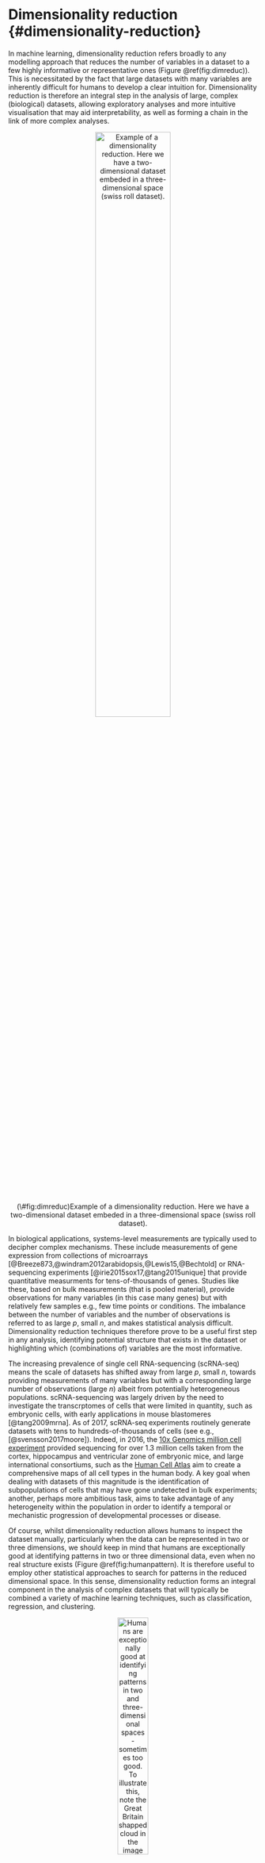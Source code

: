 # Dimensionality reduction {#dimensionality-reduction}

In machine learning, dimensionality reduction refers broadly to any modelling approach that reduces the number of variables in a dataset to a few highly informative or representative ones (Figure \@ref(fig:dimreduc)). This is necessitated by the fact that large datasets with many variables are inherently difficult for humans to develop a clear intuition for. Dimensionality reduction is therefore an integral step in the analysis of large, complex (biological) datasets, allowing exploratory analyses and more intuitive visualisation that may aid interpretability, as well as forming a chain in the link of more complex analyses.

<div class="figure" style="text-align: center">
<img src="images/swiss_roll_manifold_sculpting.png" alt="Example of a dimensionality reduction. Here we have a two-dimensional dataset embeded in a three-dimensional space (swiss roll dataset)." width="55%" />
<p class="caption">(\#fig:dimreduc)Example of a dimensionality reduction. Here we have a two-dimensional dataset embeded in a three-dimensional space (swiss roll dataset).</p>
</div>

In biological applications, systems-level measurements are typically used to decipher complex mechanisms. These include measurements of gene expression from collections of microarrays [@Breeze873,@windram2012arabidopsis,@Lewis15,@Bechtold] or RNA-sequencing experiments [@irie2015sox17,@tang2015unique] that provide quantitative measurments for tens-of-thousands of genes. Studies like these, based on bulk measurements (that is pooled material), provide observations for many variables (in this case many genes) but with relatively few samples e.g., few time points or conditions. The imbalance between the number of variables and the number of observations is referred to as large *p*, small *n*, and makes statistical analysis difficult. Dimensionality reduction techniques therefore prove to be a useful first step in any analysis, identifying potential structure that exists in the dataset or highlighting which (combinations of) variables are the most informative.

The increasing prevalence of single cell RNA-sequencing (scRNA-seq) means the scale of datasets has shifted away from large *p*, small *n*, towards providing measurements of many variables but with a corresponding large number of observations (large *n*) albeit from potentially heterogeneous populations. scRNA-sequencing was largely driven by the need to investigate the transcrptomes of cells that were limited in quantity, such as embryonic cells, with early applications in mouse blastomeres [@tang2009mrna]. As of 2017, scRNA-seq experiments routinely generate datasets with tens to hundreds-of-thousands of cells (see e.g., [@svensson2017moore]). Indeed, in 2016, the [10x Genomics million cell experiment](https://community.10xgenomics.com/t5/10x-Blog/Our-1-3-million-single-cell-dataset-is-ready-to-download/ba-p/276) provided sequencing for over 1.3 million cells taken from the cortex, hippocampus and ventricular zone of embryonic mice, and large international consortiums, such as the [Human Cell Atlas](https://www.humancellatlas.org) aim to create a comprehensive maps of all cell types in the human body. A key goal when dealing with datasets of this magnitude is the identification of subpopulations of cells that may have gone undetected in bulk experiments; another, perhaps more ambitious task, aims to take advantage of any heterogeneity within the population in order to identify a temporal or mechanistic progression of developmental processes or disease.

Of course, whilst dimensionality reduction allows humans to inspect the dataset manually, particularly when the data can be represented in two or three dimensions, we should keep in mind that humans are exceptionally good at identifying patterns in two or three dimensional data, even when no real structure exists (Figure \@ref(fig:humanpattern). It is therefore useful to employ other statistical approaches to search for patterns in the reduced dimensional space. In this sense, dimensionality reduction forms an integral component in the analysis of complex datasets that will typically be combined a variety of machine learning techniques, such as classification, regression, and clustering.

<div class="figure" style="text-align: center">
<img src="images/GB1.jpg" alt="Humans are exceptionally good at identifying patterns in two and three-dimensional spaces - sometimes too good. To illustrate this, note the Great Britain shapped cloud in the image (presumably drifting away from an EU shaped cloud, not shown). More whimsical shaped clouds can also be seen if you have a spare afternoon.  Golcar Matt/Weatherwatchers [BBC News](http://www.bbc.co.uk/news/uk-england-leeds-40287817)" width="35%" />
<p class="caption">(\#fig:humanpattern)Humans are exceptionally good at identifying patterns in two and three-dimensional spaces - sometimes too good. To illustrate this, note the Great Britain shapped cloud in the image (presumably drifting away from an EU shaped cloud, not shown). More whimsical shaped clouds can also be seen if you have a spare afternoon.  Golcar Matt/Weatherwatchers [BBC News](http://www.bbc.co.uk/news/uk-england-leeds-40287817)</p>
</div>

In this chapter we will explore two forms of dimensionality reduction: principle component analysis ([PCA](#linear-dimensionality-reduction)) and t-distributed stochastic neighbour embedding ([tSNE](#nonlinear-dimensionality-reduction)), highlighting the advantages and potential pitfalls of each method. As an illustrative example, we will use these approaches to analyse single cell RNA-sequencing data of early human development. Finally, we will illustrate the use of dimensionality redution on an image dataset.

## Linear Dimensionality Reduction {#linear-dimensionality-reduction}

The most widely used form of dimensionality reduction is principle component analysis (PCA), which was introduced by Pearson in the early 1900's [@pearson1901liii], and independently rediscovered by Hotelling [@hotelling1933analysis]. PCA has a long history of use in biological and ecological applications, with early use in population studies [@sforza1964analysis], and later for the analysis of gene expression data [@vohradsky1997identification,@craig1997developmental,@hilsenbeck1999statistical].

PCA is not a dimensionality reduction technique *per se*, but an alternative way of representing the data that more naturally captures the variance in the system. Specifically, it finds a new co-ordinate system, so that the new "x-axis" (which is called the first principle component; PC1) is aligned along the direction of greatest variance, with an orthogonal "y-axis" aligned along the direction with second greatest variance (the second principle component; PC2), and so forth. At this stage there has been no inherent reduction in the dimensionality of the system, we have simply rotated the data around.

To illustrate PCA we can repeat the analysis of [@ringner2008principal] using the dataset of [@saal2007poor] (GEO GSE5325). This dataset contains gene expression profiles for $105$ breast tumour samples measured using Swegene Human 27K RAP UniGene188 arrays. Within the population of cells, [@ringner2008principal] focused on the expression of *GATA3* and *XBP1*, whose expression was known to correlate with estrogen receptor status [^](Breast cancer cells may be estrogen receptor positive, ER$^+$, or negative, ER$^-$, indicating capacity to respond to estrogen signalling, which has impliations for treatment), representing a two dimensional system. A pre-processed dataset containing the expression levels for *GATA3* and *XBP1*, and ER status, can be loaded into R using the code, below:


```r
library(tidyverse)
library(ggfortify)
library(GGally)
D <- read.csv( 'data/GSE5325/GSE5325_markers.csv', row.names = 1)
```

For illustration purposes we've also included 3 additional variables that have been generated as independent random samples from a univariate normal distribution. We thus have a a $5$ dimensional system, with $x$ and $y$ representing the expression levels of *GATA3* and *XBP1* (rows 1 and 2). For convenience we also have the ER status, which we will not use directly, but simply as a visual readout of our appraoch. We start by plotting *GATA3* expression versus *XBP1*, and color by ER status:


```r
D_trnas <- D %>% 
  t() %>%  
  as.data.frame() %>% 
  rownames_to_column(var='sample') %>% 
  na.omit() %>% 
  mutate( ER = as.factor(ER))

ggplot( data=D_trnas, mapping = aes(x=GATA3, y=XBP1, color = ER))+
  geom_point() 
```

<img src="02-dimensionality-reduction_files/figure-html/unnamed-chunk-2-1.png" width="672" />

As this system is inherently low dimensional we can clearly see that ER status correlates with both *GATA3* and *XBP1* expression. We perform PCA in R using the \texttt{prcomp} function. To do so, we first filter out datapoints that have missing observations, as PCA does not, inherently, deal with missing observations. We will now run PCA using just the first two dimensions to understand what's going on:


```r
Dommitsamps <- t(na.omit(t(D[,]))); #Get the subset of samples

pca1 <- prcomp( t(Dommitsamps[1:2,  ] ), center = TRUE, scale=FALSE  )
summary(pca1)
```

```
## Importance of components:
##                          PC1    PC2
## Standard deviation     1.805 0.8511
## Proportion of Variance 0.818 0.1820
## Cumulative Proportion  0.818 1.0000
```

```r
pca_data <- pca1$x %>% 
  as.data.frame() %>% 
  rownames_to_column(var='sample')

# add ER status
pca_data <- inner_join(pca_data, D_trnas, by = 'sample') 

ggplot(data=pca_data)  +
  geom_point( mapping = aes(x=PC1, y=PC2, color=ER) )
```

<img src="02-dimensionality-reduction_files/figure-html/unnamed-chunk-3-1.png" width="672" />

Note that the \texttt{prcomp} has the option to centre and scale the data. That is, to normalise each variable to have a zero-mean and unit variance. This is particularly important when dealing with variables that may exist over very different scales. For example, for ecological datasets we may have variables that were measured in seconds with others measured in hours. Without normalisation there would appear to be much greater variance in the variable measured in seconds, potentially skewing the results. In general, when dealing with variables that are measured on similar scales (for example gene expression) it is not desirable to normalise the data.

We can better visualise what the PCA has done by plotting the original data side-by-side with the transformed data (note that here we have plotted the negative of PC1).


```r
p1 <- ggplot(data=pca_data)  +
  geom_point( mapping = aes(x=GATA3, y=XBP1, color=ER) )
p2 <- ggplot(data=pca_data)  +
  geom_point( mapping = aes(x=PC1, y=PC2, color=ER) )

plotList <- list(p1,p2)

pm <- ggmatrix(plotList, nrow = 1, ncol=2)

pm
```

<img src="02-dimensionality-reduction_files/figure-html/unnamed-chunk-4-1.png" width="672" />

We can seen that we have simply rotated the original data, so that the greatest variance aligns along the x-axis and so forth. We can find out how much of the variance each of the principle components explains by looking at \texttt{pca1$sdev}:


```r
pca_var <- tibble(
  PC = str_c( 'PC', c(1:length(pca1$sdev))),
  varience = (pca1$sdev^2  / sum(pca1$sdev^2)) * 100
)

ggplot(data=pca_var) +
  geom_bar( mapping =  aes(x=PC, y=varience), stat = 'identity') +
  labs(
    y = '% varience'
  ) +
  theme_classic()
```

<img src="02-dimensionality-reduction_files/figure-html/unnamed-chunk-5-1.png" width="672" />

PC1 explains the vast majority of the variance in the observations. The dimensionality reduction step of PCA occurs when we choose to discard the higher PCs. Of course, by doing so we loose some information about the system, but this may be an acceptable loss compared to the increased interpretability achieved by visualising the system in lower dimensions. In the example from [@ringner2008principal] we can visualise the data using only PC1.


```r
ggplot( data=pca_data) +
  geom_point( mapping = aes(x=PC1, y=1, color = ER)) +
  geom_point( data  =  filter(pca_data, ER ==  0),  mapping = aes(x=PC1,  y=2), color='red') +
  geom_point( data  =  filter(pca_data, ER ==  1),  mapping = aes(x=PC1,  y=3), color='blue') +
  scale_color_manual( values = c('red', 'blue' ) ) +
  scale_y_continuous( breaks = c(1,2,3), label = c( 'All', 'ER-', 'ER+')) +
  theme(
    legend.position = 'none',
    axis.title.y = element_blank(),
    axis.ticks.y = 
  )
```

<img src="02-dimensionality-reduction_files/figure-html/unnamed-chunk-6-1.png" width="672" />

So reducing the system down to one dimension appears to have done a good job at separating out the ER$^+$ cells from the ER$^-$ cells, suggesting that it may be of biological use. Precisely how many PCs to retain remains subjective. For visualisation purposed, it is typical to look at the first two or three only. However, when using PCA as an intermediate step within more complex workflows, more PCs are often retained e.g., by thresholding to a suitable level of explanatory variance.

### Interpreting the Principle Component Axes

In the original data, the individual axes had very obvious interpretations: the x-axis represented expression levels of *GATA3* and the y-axis represented the expression level of *XBP1*. Other than indicating maximum variance, what does PC1 mean? The individual axes represent linear combinations of the expression of various genes. This may not be immediately intuitive, but we can get a feel by projecting the original axes (gene expression) onto the (reduced dimensional) co-ordinate system.


```r
# score plot
scores_df <- as.data.frame(pca1$x) %>% 
  rownames_to_column(var='Sample')

ggplot( data=scores_df, mapping = aes(x=PC1, y=PC2)) +
  geom_point( ) +
  geom_hline(  yintercept = 0, color='purple') +
  geom_vline( xintercept = 0, color = 'orange') +
  geom_text( mapping = aes(label=Sample), check_overlap = T, color='grey') +
  theme_classic()
```

<img src="02-dimensionality-reduction_files/figure-html/unnamed-chunk-7-1.png" width="672" />

```r
## loading plot
loadings_df <- pca1$rotation %>% 
  as.data.frame() %>% 
  rownames_to_column( var='gene')

ggplot(data=loadings_df, mapping = aes(x=PC1, y=PC2)) +
  geom_point() +
  scale_x_continuous(  limits = c(-0.8, 0.8)) +
  scale_y_continuous(limits = c(-0.8, 0.8)) +
  geom_text( mapping = aes( label =  gene)) +
  geom_hline(  yintercept = 0, color='blue') +
  geom_vline(xintercept = 0, color='orange') +
  geom_segment( mapping = aes( x=0,y=0, xend=PC1, yend=PC2), 
                arrow = arrow(length=unit(0.25, 'cm')), inherit.aes = F) +
  theme_classic()
```

<img src="02-dimensionality-reduction_files/figure-html/unnamed-chunk-7-2.png" width="672" />

```r
## biplot
autoplot(pca1, loadings = TRUE,
         loadings.label = TRUE) +
  geom_hline(  yintercept = 0, color='blue') +
  geom_vline( xintercept = 0, color='orange') +
  theme_classic()
```

<img src="02-dimensionality-reduction_files/figure-html/unnamed-chunk-7-3.png" width="672" />

In this particular case, we can see that both genes appear to be reasonably strongly associated with PC1. When dealing with much larger systems e.g., with more genes, we can, of course, project the original axes into the reduced dimensional space. In general this is particularly useful for identifying genes associated with particular PCs, and ultimately assigning a biological interpretation to the PCs.

Excercise: Try doing a PCA again, this time including all variables. What are the key features of the dataset?

### Horseshoe effect

Principle component analysis is a linear dimensionality reduction technique, and is not always appropriate for complex datasets, particularly when dealing with nonlinearities. To illustrate this, let's consider an simulated expression set containing $8$ genes, with $10$ timepoints/conditions. We can represent this dataset in terms of a matrix: 


```r
X <- matrix( c(2,4,2,0,0,0,0,0,0,0,
                 0,2,4,2,0,0,0,0,0,0,
                 0,0,2,4,2,0,0,0,0,0,  
                 0,0,0,2,4,2,0,0,0,0,   
                 0,0,0,0,2,4,2,0,0,0,    
                 0,0,0,0,0,2,4,2,0,0,   
                 0,0,0,0,0,0,2,4,2,0,  
                 0,0,0,0,0,0,0,2,4,2), nrow=8,  ncol=10, byrow = TRUE)
rownames(X) <- paste( 'G', 1:nrow(X), sep='')
```

Or we can visualise by plotting a few of the genes:


```r
hs_tab <- X %>% 
  as.data.frame() %>% 
  rename_all(str_replace, 'V', '') %>% 
  mutate( gene = paste('gene', 1:nrow(.), sep='_')) %>% 
  pivot_longer( cols=-gene, names_to = 'time', values_to = 'exp') %>% 
  mutate( time=as.integer(time))
ggplot( data=hs_tab) +
  geom_line( mapping = aes(x=time, y=exp, color=gene)) +
  theme_classic()
```

<img src="02-dimensionality-reduction_files/figure-html/unnamed-chunk-9-1.png" width="672" />

By eye, we see that the data can be separated out by a single direction: that is, we can order the data from time/condition 1 through to time/condition 10. Intuitively, then, the data can be represented by a single dimension. Let's run PCA as we would normally, and visualise the result, plotting the first two PCs:


```r
pca2 <- prcomp( X, center = TRUE, scale. = F )

autoplot(pca2, label=T, padding = 1, label.repel = T) +
  theme_classic()
```

<img src="02-dimensionality-reduction_files/figure-html/unnamed-chunk-10-1.png" width="672" />

We see that the PCA plot has placed the datapoints in a horseshoe shape, with gene 1 becoming closer to gene 8. From the earlier plots of gene expression profiles we can see that the relationships between the various genes are not entirely straightforward. For example, gene 1 is initially correlated with gene 2, then negatively correlated, and finally uncorrelated, whilst no correlation exists between gene 1 and genes 5 - 8. These nonlinearities make it difficult for PCA which, in general, attempts to preserve large pairwise distances, leading to the well known horseshoe effect [@novembre2008interpreting,@reich2008principal]. These types of artefacts may be problematic when trying to interpret data, and due care must be given when these type of effects are seen.

### PCA analysis of mammalian development

Now that we have a feel for PCA and understand some of the basic commands we can apply it in a real setting. Here we will make use of preprocessed data taken from [@yan2013single] (GEO  GSE36552) and [@guo2015transcriptome] (GEO GSE63818). The data from [@yan2013single] represents single cell RNA-seq measurements from human embryos from the zygote stage (a single cell produced following fertilisation of an egg) through to the blastocyst stage (an embryo consisting of around 64 cells), as well as human embryonic stem cells (hESC; cells extracted from an early blsatocyst stage embryo and maintained *in vitro*). The dataset of [@guo2015transcriptome] contains scRNA-seq data from human primordial germ cells (hPGCs), precursors of sperm or eggs that are specified early in the developing human embryo soon after implantation (around week 2-3 in humans), and somatic cells. Together, these datasets provide useful insights into early human development, and possible mechanisms for the specification of early cell types, such as PGCs. 

<div class="figure" style="text-align: center">
<img src="images/PGCs.png" alt="Example of early human development. Here we have measurements of cells from preimplantation embryos, embryonic stem cells, and from post-implantation primordial germ cells and somatic tissues." width="55%" />
<p class="caption">(\#fig:pgcs)Example of early human development. Here we have measurements of cells from preimplantation embryos, embryonic stem cells, and from post-implantation primordial germ cells and somatic tissues.</p>
</div>

Preprocessed data contains $\log_2$ normalised counts for around $400$ cells using $2957$ marker genes can be found in the file \texttt{/data/PGC_transcriptomics/PGC_transcriptomics.csv}. Note that the first line of data in the file is an indicator denoting cell type (-1 = ESC, 0 = pre-implantation, 1 = PGC, and 2 = somatic cell). The second row indicates the sex of the cell (0 = unknown/unlabelled, 1 = XX, 2 = XY), with the third row indicating capture time (-1 = ESC, 0 - 7 denotes various developmental stages from zygote to blastocyst, 8 - 13 indicates increasing times of embryo development from week 4 through to week 19).

We will first run PCA on the data. Recall that the data is already log_2 normalised, with expression values beginning from row 4. Within R we would run:


```r
set.seed(12345)
sc_rna <- read_csv(file = "data/PGC_transcriptomics/PGC_transcriptomics.csv")

metadata <- sc_rna %>% 
  slice( 1:4) %>% 
  pivot_longer( cols=-Sample, names_to = 'cell_type', values_to  = 'index') %>% 
  pivot_wider( names_from = Sample, values_from = index) %>% 
  mutate(group=str_remove(cell_type, '_.*$')) %>% 
  mutate_if( is.numeric, as.factor)  
  

sc_rna_fil <- sc_rna %>% 
  slice(-c(1:4)) %>% 
  column_to_rownames(var='Sample') %>% 
  as.matrix()

genenames <- rownames(sc_rna_fil)
pcaresult <- prcomp( t(sc_rna_fil)  , center = TRUE, scale = FALSE)
```

Here we have opted to centre the data, but have not normalised each gene to be zero-mean. This is beacuse we are dealing entirely with gene expression, rather than a variety of variables that may exist on different scales. 

We can plot the data as follows:



```r
autoplot( pcaresult, 
          data=metadata,
          colour='group'
          )
```

<img src="02-dimensionality-reduction_files/figure-html/unnamed-chunk-12-1.png" width="672" />

From the plot, we can see PCA has done a reasonable job of separating out various cells. For example, a cluster of PGCs appears at the top of the plot, with somatic cells towards the lower right hand side. Pre-implantation embryos and ESCs appear to cluster together: perhaps this is not surprising as ESCs are derived from blastocyst cells. Loosely, we can interpret PC1 as dividing pre-implantation cells from somatic cells, with PC2 separating out PGCs.

Previously we used PCA to reduce the dimensionality of our data from thousands of genes down to two principle components. By eye, PCA appeared to do a reasonable job separating out different cell types. A useful next step might therefore be to perform clustering on the reduced dimensional space. We will go into more details about clusterin in subsequent sections, but for now we will simply use clustering as a tool for seperating out our datasets. We can run k-means clustering on a matrix using:


```r
set.seed(12345)
dim( pcaresult$x)
```

```
## [1] 452 452
```

```r
k_clust <- kmeans( x=pcaresult$x[,1:2], centers = 4, iter.max = 1000)

#  get first 2 PCs
sc_pc_tab <- pcaresult$x %>% 
  as.data.frame() %>% 
  rownames_to_column(var='cell_type') %>% 
  select(cell_type, PC1, PC2)

# join pc and metadata
sc_pc_tab <- left_join(sc_pc_tab, metadata, by='cell_type')

# cell type and cluster number
ct_clu <- tibble( cell_type=names(k_clust$cluster),
                  kmean_clusters  = as.factor(k_clust$cluster)
                  )

sc_pc_tab <- left_join(sc_pc_tab, ct_clu, by='cell_type')

# plot PCA
ggplot( data=sc_pc_tab, mapping = aes(x=PC1, y=PC2, color=group, shape  = kmean_clusters)) +
  geom_point()
```

<img src="02-dimensionality-reduction_files/figure-html/unnamed-chunk-13-1.png" width="672" />


## Exercise 2.3.

In our previous section we identified clusters associated with various groups. In our application cluster 2 was associated primarily with pre-implantation cells, with cluster 1 associated with PGCs. We could therefore empirically look for genes that are differentially expressed. Since we know SOX17 is associated with PGC specification in humans [@irie2015sox17,@tang2015unique] let's first compare the expression levels of SOX17 in the two groups:


```r
# SOX17  gene expression
gene_exp <- sc_rna_fil %>% 
  as.data.frame() %>% 
  rownames_to_column( var='gene') %>% 
  filter( gene == 'SOX17' ) %>% 
  pivot_longer( cols=-gene, names_to = 'cell_type', values_to = 'expression')

# join metadata and exp. tab
gene_exp <- left_join(gene_exp, sc_pc_tab, by='cell_type') 

gene_clu1_exp <- gene_exp %>% 
  filter(kmean_clusters == '1') %>% 
  pull(expression)

gene_clu2_exp <- gene_exp %>% 
  filter(kmean_clusters == '2') %>% 
  pull(expression)

t.test(gene_clu1_exp, gene_clu2_exp)
```

```
## 
## 	Welch Two Sample t-test
## 
## data:  gene_clu1_exp and gene_clu2_exp
## t = 13.174, df = 301.34, p-value < 2.2e-16
## alternative hypothesis: true difference in means is not equal to 0
## 95 percent confidence interval:
##  1.772243 2.394655
## sample estimates:
## mean of x mean of y 
## 2.3216827 0.2382337
```

Typically we won't always know the important genes, but can perform an unbiased analysis by testing all genes.


```r
all_genes <- row.names(sc_rna_fil)

p_values <- c()

for( each_gene in all_genes){
  gene_exp <- sc_rna_fil %>% 
    as.data.frame() %>% 
    rownames_to_column( var='gene') %>% 
    filter( gene == each_gene ) %>% 
    pivot_longer( cols=-gene, names_to = 'cell_type', values_to = 'expression')
  
  # add metadata tp exp tab
  gene_exp <- left_join(gene_exp, sc_pc_tab, by='cell_type') 
  
  gene_clu1_exp <- gene_exp %>% 
    filter(kmean_clusters == '1') %>% 
    pull(expression)
  
  gene_clu2_exp <- gene_exp %>% 
    filter(kmean_clusters == '2') %>% 
    pull(expression)
  
  two_sam_test <- t.test(gene_clu1_exp, gene_clu2_exp)
  
  p_values <- c(p_values, two_sam_test$p.value)
}

genes_p_vals <- tibble(gene=all_genes,
                       pval=p_values)
```

Within our example, the original axes of our data have very obvious solutions: the axes represent the expression levels of individual genes. The PCs, however, represent linear combinations of various genes, and do not have obvious interpretations. To find an intuition, we can project the original axes (genes) into the new co-ordinate system. This is stored in \texttt{pcaresult$rotation} variable.


```r
# PCA rotation data
pca_rot <- pcaresult$rotation %>% 
  as.data.frame() %>% 
  rownames_to_column(var='gene')

ggplot(data=pca_rot) +
  geom_text( mapping = aes( x=PC1, y=PC2, label  = gene), size=1) 
```

<img src="02-dimensionality-reduction_files/figure-html/unnamed-chunk-16-1.png" width="672" />

Okay, this plot is a little busy, so let's focus in on a particular region. Recall that PGCs seemed to lie towards the upper section of the plot (that is PC2 separated out PGCs from other cell types), so we'll take a look at the top section:


```r
ggplot(data=pca_rot) +
  geom_text( mapping = aes( x=PC1, y=PC2, label  = gene), size=2) +
  scale_y_continuous( limits = c(0.04,0.1))
```

<img src="02-dimensionality-reduction_files/figure-html/unnamed-chunk-17-1.png" width="672" />

We now see a number of genes that are potentially associated with PGCs. These include a number of known PGCs, for example, both SOX17 and PRDM1 (which can be found at co-ordinates PC1=0, PC2= 0.04) represent two key specifiers of human PGC fate [@irie2015sox17,@tang2015unique,@kobayashi2017principles]. We further note a number of other key regulators, such as DAZL, have been implicated in germ cell development, with DAZL over expressed ESCs forming spermatogonia-like colonies in a rare instance upon xenotransplantation [@panula2016over].

We can similarly look at regions associated with early embryogenesis by concentrating on the lower half of the plot:


```r
ggplot(data=pca_rot) +
  geom_text( mapping = aes( x=PC1, y=PC2, label  = gene), size=2) +
  scale_y_continuous( limits = c(-0.07,-0.03)) +
  scale_x_continuous( limits=c(0,0.07))
```

<img src="02-dimensionality-reduction_files/figure-html/unnamed-chunk-18-1.png" width="672" />

This appears to identify a number of genes associated with embryogenesis, for example, DPPA3, which encodes for a maternally inherited factor, Stella, required for normal pre-implantation development [@bortvin2004dppa3,@payer2003stella] as well as regulation of transcriptional and endogenous retrovirus programs during maternal-to-zygotic transition [@Huang2017stella].


## Nonlinear Dimensionality Reduction {#nonlinear-dimensionality-reduction}

Whilst [PCA]{#linear-dimensionality-reduction} is extremely useful for exploratory analysis, it is not always appropriate, particularly for datasets with nonlinearities. A large number of nonlinear dimensionality reduction techniques have therefore been developed. Perhaps the most commonly applied technique of the moment is t-distributed stochastic neighbour embedding (tSNE) [@maaten2008visualizing,@van2009learning,@van2012visualizing,@van2014accelerating].

In general, tSNE attempts to take points in a high-dimensional space and find a faithful representation of those points in a lower-dimensional space. The SNE algorithm initially converts the high-dimensional Euclidean distances between datapoints into conditional probabilities. Here $p_{j|i}$, indicates the probability that datapoint $x_i$ would pick $x_j$ as its neighbour if neighbours were picked in proportion to their probability density under a Gaussian centred at $x_i$:

$p_{j|i} = \frac{\exp(-|\mathbf{x}_i - \mathbf{x}_j|^2/2\sigma_i^2)}{\sum_{k\neq l}\exp(-|\mathbf{x}_k - \mathbf{x}_l|^2/2\sigma_i^2)}$

We can define a similar conditional probability for the datapoints in the reduced dimensional space, $y_j$ and $y_j$ as:

$q_{j|i} = \frac{\exp(-|\mathbf{y}_i - \mathbf{y}_j|^2)}{\sum_{k\neq l}\exp(-|\mathbf{y}_k - \mathbf{y}_l|^2)}$.

Natural extensions to this would instead use a Student-t distribution for the lower dimensional space:

$q_{j|i} = \frac{(1+|\mathbf{y}_i - \mathbf{y}_j|^2)^{-1}}{\sum_{k\neq l}(1+|\mathbf{y}_i - \mathbf{y}_j|^2)^{-1}}$.

If SNE has mapped points $\mathbf{y}_i$ and $\mathbf{y}_j$ faithfully, we have $p_{j|i} = q_{j|i}$. We can define a similarity measure over these distribution based on the Kullback-Leibler-divergence:

$C = \sum KL(P_i||Q_i)= \sum_i \sum_j p_{i|j} \log \biggl{(} \frac{p_{i|j}}{q_{i|j}} \biggr{)}$

If $p_{j|i} = q_{j|i}$, that is, if our reduced dimensionality representation faithfully captures the higher dimensional data, this value will be equal to zero, otherwise it will be a positive number. We can attempt to minimise this value using gradient descent.

Note that in many cases this lower dimensionality space can be initialised using PCA or other dimensionality reduction technique. The tSNE algorithm is implemented in R via the \texttt{Rtsne} package.


```r
library(Rtsne)
library(scatterplot3d)
set.seed(12345)
```

To get a feel for tSNE we will first generate some artificial data. In this case we generate two different groups that exist in a 3-dimensional space. We choose these groups to be Gaussian distributed, with different means and variances:


```r
D1 <- matrix( rnorm(5*3, mean=0,sd=1), nrow=100, ncol=3 )
D2 <- matrix( rnorm(5*3, mean=5,sd=3), nrow=100, ncol=3 ) 
D3 <- rbind(D1,D2)
colors <- c(rep('red', 100), rep('blue', 100))
scatterplot3d(D3,color=colors, main="3D Scatterplot",xlab="x",ylab="y",zlab="z")
```

<img src="02-dimensionality-reduction_files/figure-html/unnamed-chunk-20-1.png" width="672" />

We can run tSNE on this dataset and try to condense the data down from a three-dimensional to a two-dimensional representation. Unlike PCA, which has no real free parameters, tSNE has a variety of parameters that need to be set. First, we have the perplexity parameter which, in essence, balances local and global aspects of the data. For low values of perplexity, the algorithm will tend to entirely focus on keeping datapoints locally together.


```r
tsne_model_1 <- Rtsne(D3, check_duplicates=FALSE, pca=TRUE, perplexity=10, theta=0.5, dims=2)

tsne_model_1$Y %>% 
  as.data.frame() %>% 
  rename(tSNE1=V1,  tSNE2=V2) %>% 
  mutate( samples=c(rep('D1', 100), rep('D2', 100) ) )%>% 
  ggplot() +
  geom_point( mapping = aes(x=tSNE1, y=tSNE2, color=samples), alpha=0.5) +
  scale_color_manual(values=c('red', 'blue')) +
  scale_x_continuous( limits = c(-55, 55)) +
  scale_y_continuous( limits = c(-55, 55)) +
  theme_classic() 
```

<img src="02-dimensionality-reduction_files/figure-html/unnamed-chunk-21-1.png" width="672" />

Note that here we have set the perplexity parameter reasonably low, and tSNE appears to have identified a lot of local structure that (we know) doesn't exist. Let's try again using a larger value for the perplexity parameter. 


```r
tsne_model_1 <- Rtsne(D3, check_duplicates=FALSE, pca=TRUE, perplexity=50, theta=0.5, dims=2)

p <- tsne_model_1$Y %>% 
  as.data.frame() %>% 
  rename(tSNE1=V1,  tSNE2=V2) %>% 
  mutate( samples=c(rep('D1', 100), rep('D2', 100) ) )%>% 
  ggplot() +
  geom_point( mapping = aes(x=tSNE1, y=tSNE2, color=samples), alpha=0.5) +
  scale_color_manual(values=c('red', 'blue')) +
  scale_x_continuous( limits = c(-55, 55)) +
  scale_y_continuous( limits = c(-55, 55)) +
  theme_classic()

print(p)
```

<img src="02-dimensionality-reduction_files/figure-html/unnamed-chunk-22-1.png" width="672" />

This appears to have done a better job of representing the data in a two-dimensional space. 

### Nonlinear warping  

In our previous example we showed that if the perplexity parameter was correctly set, tSNE seperated out the two populations very well. If we plot the original data next to the tSNE reduced dimensionality represention, however, we will notice something interesting:


```r
scatterplot3d(D3,color=colors, main="3D Scatterplot",xlab="x",ylab="y",zlab="z")
```

<img src="02-dimensionality-reduction_files/figure-html/unnamed-chunk-23-1.png" width="672" />

```r
print(p)
```

<img src="02-dimensionality-reduction_files/figure-html/unnamed-chunk-23-2.png" width="672" />

Whilst in the origianl data the two groups had very different variances, in the reduced dimensionality representation they appeared to show a similar spread. This is down to tSNEs ability to represent nonlinearities, and the algorithm performs different transformations on different regions. This is important to keep in mind: the spread in a tSNE output are not always indicative of the level of heterogeneity in the data.

### Stochasticity

A final important point to note is that tSNE is stochastic in nature. Unlike PCA which, for the same dataset, will always yield the same result, if you run tSNE twice you will likely find different results. We can illustrate this below, by running tSNE again for perplexity $30$, and plotting the results alongside the previous ones.


```r
set.seed(123456)
tsne_model_1 <- Rtsne(D3, check_duplicates=FALSE, pca=TRUE, perplexity=30, theta=0.5, dims=2)

set.seed(0)
tsne_model_2 <- Rtsne(D3, check_duplicates=FALSE, pca=TRUE, perplexity=30, theta=0.5, dims=2)

p1 <- tsne_model_1$Y %>% 
  as.data.frame() %>% 
  rename(tSNE1=V1,  tSNE2=V2) %>% 
  mutate( samples=c(rep('D1', 100), rep('D2', 100) ) )%>% 
  ggplot() +
  geom_point( mapping = aes(x=tSNE1, y=tSNE2, color=samples), alpha=0.5) +
  scale_color_manual(values=c('red', 'blue')) +
  scale_x_continuous( limits = c(-55, 55)) +
  scale_y_continuous( limits = c(-55, 55)) +
  theme_classic()

p2 <- tsne_model_2$Y %>% 
  as.data.frame() %>% 
  rename(tSNE1=V1,  tSNE2=V2) %>% 
  mutate( samples=c(rep('D1', 100), rep('D2', 100) ) )%>% 
  ggplot() +
  geom_point( mapping = aes(x=tSNE1, y=tSNE2, color=samples), alpha=0.5) +
  scale_color_manual(values=c('red', 'blue')) +
  scale_x_continuous( limits = c(-55, 55)) +
  scale_y_continuous( limits = c(-55, 55)) +
  theme_classic()


plotList <- list(p1,p2)
pm <- ggmatrix(plotList, nrow = 1, ncol=2)
pm
```

<img src="02-dimensionality-reduction_files/figure-html/unnamed-chunk-24-1.png" width="672" />

Note that this stochasticity, itself, may be a useful property, allowing us to gauge robustness of our biological interpretations. A comprehensive blog discussing the various pitfalls of tSNE is available [here](https://distill.pub/2016/misread-tsne/).

### Analysis of mammalian development

In earlier sections we used PCA to analyse scRNA-seq datasets of early human embryo development. In general PCA seemed adept at picking out different cell types and idetifying putative regulators associated with those cell types. We will now use tSNE to analyse the same data.

Excercise 2.5. Load in the single cell dataset and run tSNE. How do pre-implantation cells look in tSNE? 

Excercise 2.6. Note that cells labelled as pre-implantation actually consists of a variety of cells, from oocytes through to blastocyst stage. Take a look at the pre-implantation cells only using tSNE. Hint: a more refined categorisation of the developmental stage of pre-implantation cells can be found by looking at the developmental time variable (0=oocyte, 1=zygote, 2=2C, 3=4C, 4=8C, 5=Morula, 6=blastocyst). Try plotting the data from tSNE colouring the data according to developmental stage.


## Other dimensionality reduction techniques

A large number of alternative dimensionality reduction techniques exist with corresponding implementation in R. These include probabilistic extensions to PCA [pcaMethods](https://www.rdocumentation.org/packages/pcaMethods/versions/1.64.0), as well as other nonlinear dimensionality reduction techniques [Isomap](https://www.rdocumentation.org/packages/RDRToolbox/versions/1.22.0), as well as those based on Gaussian Processes ([GPLVM](https://github.com/SheffieldML/vargplvm.git); Lawrence 2004). Other packages such as [kernlab](https://cran.r-project.org/web/packages/kernlab/index.html) provide a general suite of tools for dimensionality reduction.

Solutions to exercises can be found in appendix \@ref(solutions-dimensionality-reduction).
